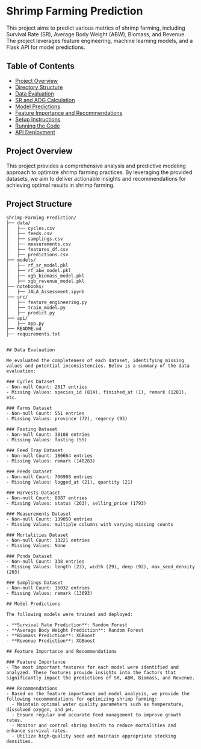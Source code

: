# Shrimp Farming Prediction

This project aims to predict various metrics of shrimp farming, including Survival Rate (SR), Average Body Weight (ABW), Biomass, and Revenue. The project leverages feature engineering, machine learning models, and a Flask API for model predictions.

## Table of Contents

- [Project Overview](#project-overview)
- [Directory Structure](#directory-structure)
- [Data Evaluation](#data-evaluation)
- [SR and ADG Calculation](#sr-and-adg-calculation)
- [Model Predictions](#model-predictions)
- [Feature Importance and Recommendations](#feature-importance-and-recommendations)
- [Setup Instructions](#setup-instructions)
- [Running the Code](#running-the-code)
- [API Deployment](#api-deployment)

## Project Overview

This project provides a comprehensive analysis and predictive modeling approach to optimize shrimp farming practices. By leveraging the provided datasets, we aim to deliver actionable insights and recommendations for achieving optimal results in shrimp farming.


## Project Structure

```plaintext
Shrimp-Farming-Prediction/
├── data/
│   ├── cycles.csv
│   ├── feeds.csv
│   ├── samplings.csv
│   ├── measurements.csv
│   ├── features_df.csv
│   ├── predictions.csv
├── models/
│   ├── rf_sr_model.pkl
│   ├── rf_abw_model.pkl
│   ├── xgb_biomass_model.pkl
│   ├── xgb_revenue_model.pkl
├── notebooks/
│   ├── JALA_Assessment.ipynb
├── src/
│   ├── feature_engineering.py
│   ├── train_model.py
│   ├── predict.py
├── api/
│   ├── app.py
├── README.md
├── requirements.txt


## Data Evaluation

We evaluated the completeness of each dataset, identifying missing values and potential inconsistencies. Below is a summary of the data evaluation:

### Cycles Dataset
- Non-null Count: 2617 entries
- Missing Values: species_id (814), finished_at (1), remark (1281), etc.

### Farms Dataset
- Non-null Count: 551 entries
- Missing Values: province (72), regency (93)

### Fasting Dataset
- Non-null Count: 38108 entries
- Missing Values: fasting (55)

### Feed Tray Dataset
- Non-null Count: 186664 entries
- Missing Values: remark (140283)

### Feeds Dataset
- Non-null Count: 706908 entries
- Missing Values: logged_at (21), quantity (21)

### Harvests Dataset
- Non-null Count: 8087 entries
- Missing Values: status (263), selling_price (1793)

### Measurements Dataset
- Non-null Count: 139050 entries
- Missing Values: multiple columns with varying missing counts

### Mortalities Dataset
- Non-null Count: 13221 entries
- Missing Values: None

### Ponds Dataset
- Non-null Count: 338 entries
- Missing Values: length (23), width (29), deep (92), max_seed_density (203)

### Samplings Dataset
- Non-null Count: 15032 entries
- Missing Values: remark (13693)

## Model Predictions

The following models were trained and deployed:

- **Survival Rate Prediction**: Random Forest
- **Average Body Weight Prediction**: Random Forest
- **Biomass Prediction**: XGBoost
- **Revenue Prediction**: XGBoost

## Feature Importance and Recommendations

### Feature Importance
- The most important features for each model were identified and analyzed. These features provide insights into the factors that significantly impact the predictions of SR, ABW, Biomass, and Revenue.

### Recommendations
- Based on the feature importance and model analysis, we provide the following recommendations for optimizing shrimp farming:
  - Maintain optimal water quality parameters such as temperature, dissolved oxygen, and pH.
  - Ensure regular and accurate feed management to improve growth rates.
  - Monitor and control shrimp health to reduce mortalities and enhance survival rates.
  - Utilize high-quality seed and maintain appropriate stocking densities.
